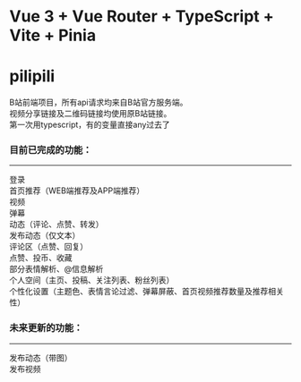 # Vue 3 + Vue Router + TypeScript + Vite + Pinia

# pilipili

B站前端项目，所有api请求均来自B站官方服务端。  
视频分享链接及二维码链接均使用原B站链接。  
第一次用typescript，有的变量直接any过去了

### 目前已完成的功能：  
- - -
登录  
首页推荐（WEB端推荐及APP端推荐）  
视频  
弹幕  
动态（评论、点赞、转发）  
发布动态（仅文本）  
评论区（点赞、回复）  
点赞、投币、收藏  
部分表情解析、@信息解析  
个人空间（主页、投稿、关注列表、粉丝列表）  
个性化设置（主题色、表情言论过滤、弹幕屏蔽、首页视频推荐数量及推荐相关性）  

### 未来更新的功能：  
- - -
发布动态（带图）  
发布视频